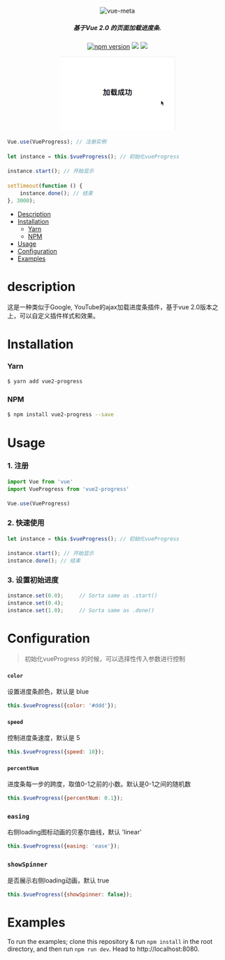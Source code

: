 <p align="center">
  <img src='http://img.souche.com/f2e/a1f933d9f7dea816176e40070f3738f2.png' width='300' alt="vue-meta">
</div>
<h5 align="center">
  基于Vue 2.0 的页面加载进度条.
</h5>

<p align="center">
<a href="https://www.npmjs.com/package/vue2-progress"><img src="https://img.shields.io/badge/npm-1.0.0-brightgreen.svg" alt="npm version"></a> 
  <img src="https://img.shields.io/badge/build-passing-brightgreen.svg">
  <a href="https://www.npmjs.com/package/vue2-progress"><img src="https://img.shields.io/badge/licence-MIT-blue.svg"></a> 
</p>

<p align="center">
 <img src='https://github.com/monkeyWangs/public/blob/master/exmple.gif'>
</p>

```js
Vue.use(VueProgress); // 注册实例

let instance = this.$vueProgress(); // 初始化vueProgress

instance.start(); // 开始显示

setTimeout(function () {
    instance.done(); // 结束
}, 3000);
```

- [Description](#description)
- [Installation](#installation)
    - [Yarn](#yarn)
    - [NPM](#npm)
- [Usage](#Usage)
- [Configuration](#Configuration)
- [Examples](#Examples)

# description
这是一种类似于Google, YouTube的ajax加载进度条插件，基于vue 2.0版本之上，可以自定义插件样式和效果。

# Installation
### Yarn
```sh
$ yarn add vue2-progress
```

### NPM
```sh
$ npm install vue2-progress --save
```

# Usage
### 1. 注册
```js
import Vue from 'vue'
import VueProgress from 'vue2-progress'

Vue.use(VueProgress)
```
### 2. 快速使用
```js
let instance = this.$vueProgress(); // 初始化vueProgress

instance.start(); // 开始显示
instance.done(); // 结束
```

### 3. 设置初始进度

```js
instance.set(0.0);     // Sorta same as .start()
instance.set(0.4);
instance.set(1.0);     // Sorta same as .done()
```

# Configuration
> 初始化vueProgress 的时候，可以选择性传入参数进行控制

#### `color`
设置进度条颜色，默认是 blue
```js 
this.$vueProgress({color: '#ddd'});
```
#### `speed`
控制进度条速度，默认是 5

```js
this.$vueProgress({speed: 10});
```

#### `percentNum`
进度条每一步的跨度，取值0-1之前的小数。默认是0-1之间的随机数
```js
this.$vueProgress({percentNum: 0.1});
```

### `easing`
右侧loading图标动画的贝塞尔曲线，默认 'linear'
```js
this.$vueProgress({easing: 'ease'});
```

### `showSpinner`
是否展示右侧loading动画，默认 true
```js
this.$vueProgress({showSpinner: false});
```

# Examples
To run the examples; clone this repository & run `npm install` in the root directory, and then run `npm run dev`. Head to http://localhost:8080.




